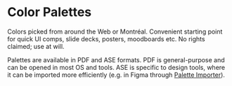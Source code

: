 # Color Palettes

Colors picked from around the Web or Montréal.
Convenient starting point for quick UI comps, slide decks, posters, moodboards etc.
No rights claimed; use at will.

Palettes are available in PDF and ASE formats. PDF is general-purpose and can be opened in most OS and tools. ASE is specific to design tools, where it can be imported more efficiently (e.g. in Figma through [Palette Importer](https://www.figma.com/community/plugin/1067561134666722782/palette-importer)).

<!-- NB: only save palettes with at least 5-6 usable colors; otherwise the repo gets filled with “mood” swatches that are never used. -->

<!-- Eventually process https://www.presentandcorrect.com/blogs/blog/the-function-of-colour-in-schools-hospitals-1930 -->

